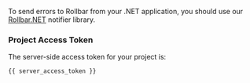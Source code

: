 To send errors to Rollbar from your .NET application, you should use our <a href="https://github.com/rollbar/Rollbar.NET" target="_blank" rel="noopener">Rollbar.NET</a> notifier library.

### Project Access Token
The server-side access token for your project is:
```
{{ server_access_token }}
```

